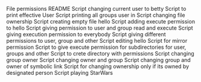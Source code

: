 File permissions README
Script changing current user to betty
Script to print effective User 
Script printing all groups user in
Script changing file ownership
Script creating empty file hello
Script adding execute permission to hello
Script giving permission to user and group read and execute
Script giving execution permission to everybody
Script giving different permissions to user, group and other
Script editing hello
Script for mirror permission
Script to give execute permission for subdirectories for user, groups and other
Script to crete directory with permissions
Script changing group owner
Script changing owner and group
Script changing group and owner of symbolic link
Script for changing ownership only if its owned by designated person
Script playing StarWars
